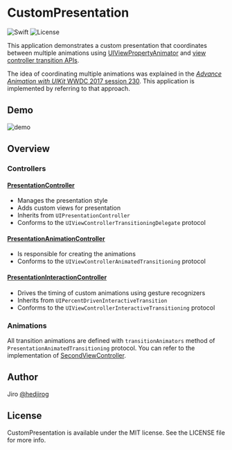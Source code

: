# CustomPresentation

![Swift](https://img.shields.io/badge/Swift-4.1-orange.svg?style=flat)
![License](https://img.shields.io/badge/License-MIT-blue.svg?style=flat)

This application demonstrates a custom presentation that coordinates between multiple animations using [UIViewPropertyAnimator](https://developer.apple.com/documentation/uikit/uiviewpropertyanimator) and [view controller transition APIs](https://developer.apple.com/documentation/uikit/animation_and_haptics/view_controller_transitions). 

The idea of coordinating multiple animations was explained in the [_Advance Animation with UIKit_ WWDC 2017 session 230](https://developer.apple.com/videos/play/wwdc2017/230/). This application is implemented by referring to that approach. 

## Demo

![demo](demo.gif)

## Overview

### Controllers

#### [PresentationController](https://github.com/hedjirog/CustomPresentation/blob/master/CustomPresentation/Presentation/PresentationController.swift)


- Manages the presentation style
- Adds custom views for presentation
- Inherits from `UIPresentationController`
- Conforms to the `UIViewControllerTransitioningDelegate` protocol


#### [PresentationAnimationController](https://github.com/hedjirog/CustomPresentation/blob/master/CustomPresentation/Presentation/PresentationAnimationController.swift)

- Is responsible for creating the animations
- Conforms to the `UIViewControllerAnimatedTransitioning` protocol

#### [PresentationInteractionController](https://github.com/hedjirog/CustomPresentation/blob/master/CustomPresentation/Presentation/PresentationInteractionController.swift)

- Drives the timing of custom animations using gesture recognizers
- Inherits from `UIPercentDrivenInteractiveTransition`
- Conforms to the `UIViewControllerInteractiveTransitioning` protocol

### Animations

All transition animations are defined with `transitionAnimators` method of `PresentationAnimatedTransitioning` protocol.
You can refer to the implementation of [SecondViewController](https://github.com/hedjirog/CustomPresentation/blob/master/CustomPresentation/SecondViewController.swift).

## Author

Jiro [@hedjirog](https://twitter.com/hedjirog)

## License

CustomPresentation is available under the MIT license. See the LICENSE file for more info.
